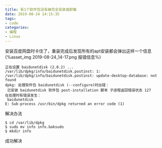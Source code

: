 ```yaml
---
title: 有1个软件包没有被完全安装或卸载
date: 2019-08-24 14:15:35
tags:
- code
categories:
- 编程
- Linux
---
```

安装百度网盘时卡住了，重装完成后发现所有的apt安装都会弹出这样一个信息  
{%asset_img 2019-08-24_14-17.png 报错信息%}  
<!--more-->
```
正在设置 baidunetdisk (2.0.2) ...
/var/lib/dpkg/info/baidunetdisk.postinst: 1: /var/lib/dpkg/info/baidunetdisk.postinst: update-desktop-database: not found
dpkg: 处理软件包 baidunetdisk (--configure)时出错：
 已安装 baidunetdisk 软件包 post-installation 脚本 子进程返回错误状态 127
在处理时有错误发生：
 baidunetdisk
E: Sub-process /usr/bin/dpkg returned an error code (1)
```
解决办法
```
$ cd /var/lib/dpkg
$ sudo mv info info.baksudo
$ mkdir info
```
成功解决
